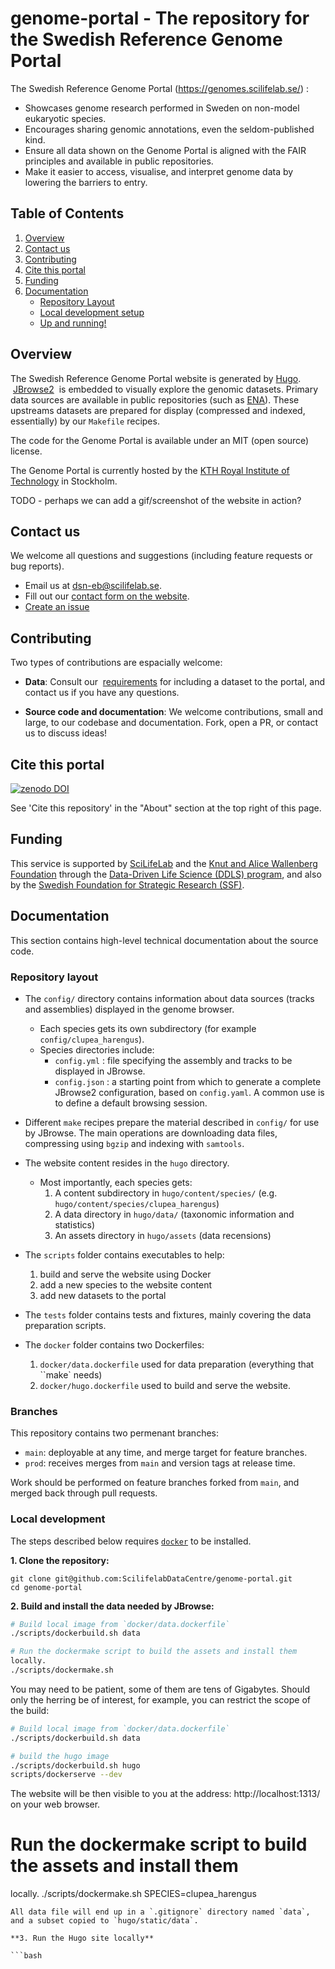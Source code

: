 genome-portal - The repository for the Swedish Reference Genome Portal
========

The Swedish Reference Genome Portal (https://genomes.scilifelab.se/) :

- Showcases genome research performed in Sweden on non-model eukaryotic species.
- Encourages sharing genomic annotations, even the seldom-published kind.
- Ensure all data shown on the Genome Portal is aligned with the FAIR principles and available in public repositories.
- Make it easier to access, visualise, and interpret genome data by lowering the barriers to entry.


## Table of Contents

1. [Overview](#implementation-overview)
2. [Contact us](#contact-us)
3. [Contributing](#contributing)
4. [Cite this portal](#cite-this-portal)
5. [Funding](#funding)
6. [Documentation](#development-information)
	- [Repository Layout](#repository-layout)
	- [Local development setup](#local-development-setup)
	- [Up and running!](#org6eb5bf4)


## Overview

The Swedish Reference Genome Portal website is generated by
[Hugo](https://gohugo.io/).  [JBrowse2](https://jbrowse.org/jb2/)  is
embedded to visually explore the genomic datasets. Primary data sources are
available in public repositories (such as
[ENA](https://www.ebi.ac.uk/ena/browser/home)). These upstreams
datasets are prepared for display (compressed and indexed,
essentially) by our `Makefile` recipes.

The code for the Genome Portal is available under an MIT (open source)
license.

The Genome Portal is currently hosted by the [KTH Royal
Institute of Technology](https://www.kth.se/) in Stockholm.


TODO - perhaps we can add a gif/screenshot of the website in action?


## Contact us

We welcome all questions and suggestions (including feature requests or bug reports).

- Email us at [dsn-eb@scilifelab.se](mailto:dsn-eb@scilifelab.se).
- Fill out our [contact form on the website](https://genomes.scilifelab.se/contact/).
- [Create an issue](https://github.com/ScilifelabDataCentre/genome-portal/issues/new)


## Contributing

Two types of contributions are espacially welcome:

- **Data**: Consult our
 [requirements](https://genomes.scilifelab.se/contribute) for
including a dataset to the portal, and contact us if you have any
questions.

- **Source code and documentation**: We welcome contributions, small
  and large, to our codebase and documentation. Fork, open a PR, or
  contact us to discuss ideas!


## Cite this portal

<a href="TODO"><img src="https://zenodo.org/badge/256458920.svg" alt="zenodo DOI"></a>

See 'Cite this repository' in the "About" section at the top right of
this page.

## Funding

This service is supported by [SciLifeLab](https://www.scilifelab.se/)
and the [Knut and Alice Wallenberg
Foundation](https://kaw.wallenberg.org/en) through the [Data-Driven
Life Science (DDLS) program](https://www.scilifelab.se/data-driven/),
and also by the [Swedish Foundation for Strategic Research
(SSF)](https://strategiska.se/en/).


## Documentation

This section contains high-level technical documentation about the
source code.

### Repository layout


- The `config/` directory contains information about data sources
  (tracks and assemblies) displayed in the genome browser.
  - Each species gets its own subdirectory (for example `config/clupea_harengus`).
  - Species directories include:
	- `config.yml` : file specifying the assembly and tracks to be displayed in JBrowse.
	- `config.json` : a starting point from which to generate a complete JBrowse2
      configuration, based on `config.yaml`. A common use is to define
      a default browsing session.

- Different `make` recipes prepare the material described in `config/`
  for use by JBrowse. The main operations are downloading data files,
  compressing using `bgzip` and indexing with `samtools`.

- The website content resides in the `hugo` directory.
  - Most importantly, each species gets:
    1. A content subdirectory in `hugo/content/species/` (e.g. `hugo/content/species/clupea_harengus`)
	2. A data directory in `hugo/data/` (taxonomic information and statistics)
	3. An assets directory in `hugo/assets` (data recensions)

- The `scripts` folder contains executables to help:
    1. build and serve the website using Docker
	2. add a new species to the website content
	3. add new datasets to the portal

- The `tests` folder contains tests and fixtures, mainly covering the
  data preparation scripts.

- The `docker` folder contains two Dockerfiles:
	1. `docker/data.dockerfile` used for data preparation (everything that ``make` needs)
	2. `docker/hugo.dockerfile` used to build and serve the website.


### Branches

This repository contains two permenant branches:
- `main`: deployable at any time, and merge target for feature branches.
- `prod`: receives merges from `main` and version tags at release time.

Work should be performed on feature branches forked from `main`, and
merged back through pull requests.

### Local development

The steps described below requires
[`docker`](https://www.docker.com/) to be installed.

**1. Clone the repository:**

```
git clone git@github.com:ScilifelabDataCentre/genome-portal.git
cd genome-portal
```

**2. Build and install the data needed by JBrowse:**

```bash
# Build local image from `docker/data.dockerfile`
./scripts/dockerbuild.sh data

# Run the dockermake script to build the assets and install them
locally.
./scripts/dockermake.sh
```
You may need to be patient, some of them are tens of Gigabytes. Should
only the herring be of interest, for example, you can restrict the
scope of the build:

```bash
# Build local image from `docker/data.dockerfile`
./scripts/dockerbuild.sh data

# build the hugo image
./scripts/dockerbuild.sh hugo
scripts/dockerserve --dev
```

The website will be then visible to you at the address: http://localhost:1313/ on your web browser.
# Run the dockermake script to build the assets and install them
locally.
./scripts/dockermake.sh SPECIES=clupea_harengus
```
All data file will end up in a `.gitignore` directory named `data`,
and a subset copied to `hugo/static/data`.

**3. Run the Hugo site locally**

```bash
